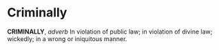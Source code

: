 # Criminally

**CRIMINALLY**, _adverb_ In violation of public law; in violation of divine law; wickedly; in a wrong or iniquitous manner.